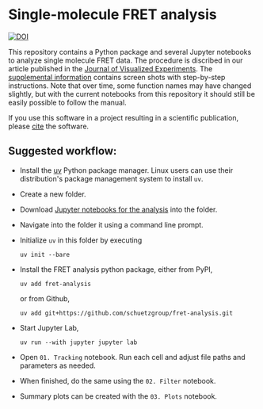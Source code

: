 <!--
SPDX-FileCopyrightText: 2020 Lukas Schrangl <lukas.schrangl@tuwien.ac.at>

SPDX-License-Identifier: CC-BY-4.0
-->

# Single-molecule FRET analysis

[![DOI](https://zenodo.org/badge/DOI/10.5281/zenodo.4604566.svg)](https://doi.org/10.5281/zenodo.4604566)

This repository contains a Python package and several Jupyter notebooks to analyze single molecule FRET data.
The procedure is discribed in our article published in the [Journal of Visualized Experiments](https://doi.org/10.3791/63124).
The [supplemental information](https://www.jove.com/files/ftp_upload/63124/si.pdf) contains screen shots with step-by-step instructions.
Note that over time, some function names may have changed slightly, but with the current notebooks from this repository it should still be easily possible to follow the manual.

If you use this software in a project resulting in a scientific publication, please [cite](https://doi.org/10.5281/zenodo.4604566) the software.


## Suggested workflow:

- Install the [uv](https://docs.astral.sh/uv/) Python package manager.
  Linux users can use their distribution's package management system to install `uv`.
- Create a new folder.
- Download [Jupyter notebooks for the analysis](https://github.com/schuetzgroup/fret-analysis/tree/master/notebooks) into the folder.
- Navigate into the folder it using a command line prompt.
- Initialize `uv` in this folder by executing

  ```
  uv init --bare
  ```

- Install the FRET analysis python package, either from PyPI,

  ```
  uv add fret-analysis
  ```

  or from Github,

  ```
  uv add git+https://github.com/schuetzgroup/fret-analysis.git
  ```

- Start Jupyter Lab,
  ```
  uv run --with jupyter jupyter lab
  ```

- Open `01. Tracking` notebook. Run each cell and adjust file paths and parameters as needed.
- When finished, do the same using the `02. Filter` notebook.
- Summary plots can be created with the `03. Plots` notebook.
